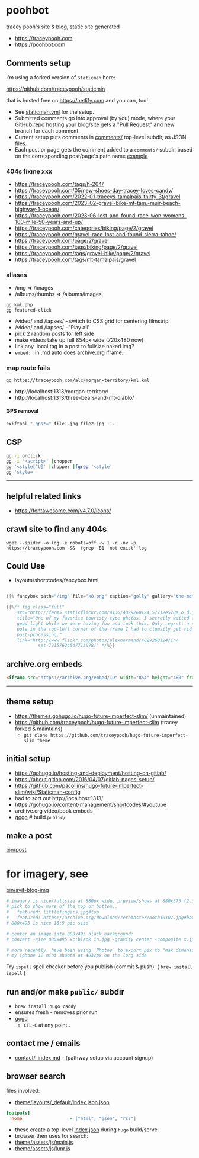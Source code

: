 # poohbot
tracey pooh's site & blog, static site generated

- https://traceypooh.com
- https://poohbot.com


## Comments setup
I'm using a forked version of `Staticman` here:

https://github.com/traceypooh/staticmin

that is hosted free on https://netlify.com
and you can, too!

- See [staticman.yml](staticman.yml) for the setup.
- Submitted comments go into approval (by you) mode, where your GitHub repo hosting your blog/site gets a "Pull Request" and new branch for each comment.
- Current setup puts comments in [comments/](comments/) top-level subdir, as JSON files.
- Each post or page gets the comment added to a `comments/` subdir, based on the corresponding post/page's path name [example](comments/about)


### 404s fixme xxx
- https://traceypooh.com/tags/h-264/
- https://traceypooh.com/05/new-shoes-day-tracey-loves-candy/
- https://traceypooh.com/2022-01-traceys-tamalpais-thirty-3t/gravel
- https://traceypooh.com/2023-02-gravel-bike-mt-tam.-muir-beach-highway-1-ocean/
- https://traceypooh.com/2023-06-lost-and-found-race-won-womens-100-mile-50-years-and-up/
- https://traceypooh.com/categories/biking/page/2/gravel
- https://traceypooh.com/gravel-race-lost-and-found-sierra-tahoe/
- https://traceypooh.com/page/2/gravel
- https://traceypooh.com/tags/biking/page/2/gravel
- https://traceypooh.com/tags/gravel-bike/page/2/gravel
- https://traceypooh.com/tags/mt-tamalpais/gravel

### aliases
- /img           => /images
- /albums/thumbs => /albums/images
```
gg kml.php
gg featured-click
```
- /video/ and /lapses/ - switch to CSS grid for centering filmstrip
- /video/ and /lapses/ - 'Play all'
- pick 2 random posts for left side
- make videos take up full 854px wide (720x480 now)
- link any <img> local tag in a post to fullsize naked img?
- `embed: ` in .md auto does archive.org iframe..

### map route fails
```
gg https://traceypooh.com/alc/morgan-territory/kml.kml
```
- http://localhost:1313/morgan-territory/
- http://localhost:1313/three-bears-and-mt-diablo/


#### GPS removal
```sh
exiftool "-gps*=" file1.jpg file2.jpg ...
```

## CSP
```sh
gg -i onclick
gg -i '<script>' |chopper
gg '<style[^U]' |chopper |fgrep '<style'
gg 'style='
```

---


## helpful related links
- https://fontawesome.com/v4.7.0/icons/

## crawl site to find any 404s
`wget --spider -o log -e robots=off -w 1 -r -nv -p https://traceypooh.com  &&  fgrep -B1 'not exist' log`


## Could Use
- layouts/shortcodes/fancybox.html
```go

{{% fancybox path="/img" file="k8.png" caption="golly" gallery="the-met" %}}

{{%/* fig class="full"
    src="http://farm5.staticflickr.com/4136/4829260124_57712e570a_o_d.jpg"
    title="One of my favorite touristy-type photos. I secretly waited for the
    good light while we were having fun and took this. Only regret: a stupid
    pole in the top-left corner of the frame I had to clumsily get rid of at
    post-processing."
    link="http://www.flickr.com/photos/alexnormand/4829260124/in/
            set-72157624547713078/" */%}}
```

## archive.org embeds
```html
<iframe src="https://archive.org/embed/ID" width="854" height="480" frameborder="0" webkitallowfullscreen="true" mozallowfullscreen="true" allowfullscreen></iframe>
```

---

## theme setup
- https://themes.gohugo.io/hugo-future-imperfect-slim/ (unmaintained)
- https://github.com/traceypooh/hugo-future-imperfect-slim (tracey forked & maintains)
  - `git clone https://github.com/traceypooh/hugo-future-imperfect-slim theme`


## initial setup
- https://gohugo.io/hosting-and-deployment/hosting-on-gitlab/
- https://about.gitlab.com/2016/04/07/gitlab-pages-setup/
- https://github.com/pacollins/hugo-future-imperfect-slim/wiki/Staticman-config
- had to sort out http://localhost:1313/
- https://gohugo.io/content-management/shortcodes/#youtube
- archive.org video/book embeds
- [gogo](gogo) # build `public/`


## make a post
[bin/post](bin/post)

# for imagery, see
[bin/avif-blog-img](bin/avif-blog-img)

```sh
# imagery is nice/fullsize at 880px wide, preview/shows at 880x375 (2.35:1) where you can
# pick to show more of the top or bottom..
#   featured: littlefingers.jpg#top
#   featured: https://archive.org/download/reremaster/both10107.jpg#bottom
# 880x495 is nice 16:9 pic size

# center an image into 880x495 black background:
# convert -size 880x495 xc:black in.jpg -gravity center -composite x.jpg; identify x.jpg; open x.jpg

# more recently, have been using `Photos` to export pix to "max dimension" of 2016px, since
# my iphone 12 mini shoots at 4032px on the long side
```

Try `ispell` spell checker before you publish (commit & push).  ( `brew install ispell` )


## run and/or make `public/` subdir
- `brew install hugo caddy`
- ensures fresh - removes prior run
- [gogo](gogo)
  - `CTL-C` at any point..



## contact me / emails
- [contact/_index.md](contact/_index.md) - (pathway setup via account signup)


## browser search
files involved:
- [theme/layouts/_default/index.json.json](https://github.com/traceypooh/hugo-future-imperfect-slim/tree/master/layouts/_default/index.json.json)
```ini
[outputs]
  home                  = ["html", "json", "rss"]
```
- these create a top-level [index.json](https://traceypooh.com/index.json) during `hugo` build/serve
- browser then uses for search:
- [theme/assets/js/main.js](https://github.com/traceypooh/hugo-future-imperfect-slim/tree/master//assets/js/main.js)
- [theme/assets/js/lunr.js](https://github.com/traceypooh/hugo-future-imperfect-slim/tree/master/assets/js/lunr.js)
